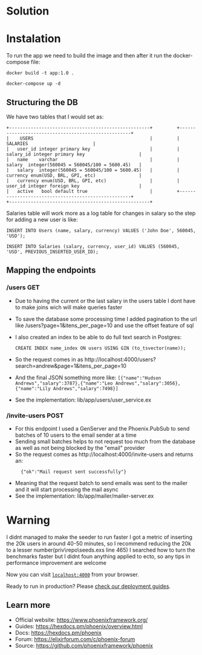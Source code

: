 # Solution

# Instalation

To run the app we need to build the image and then after it run the docker-compose file:
```
docker build -t app:1.0 .

docker-compose up -d
```

## Structuring the DB

We have two tables that I would set as:

```
+----------------------------------------------------+         +----------------------------------------------------+
|    USERS                                           |         |                    SALARIES                        |
|   user_id integer primary key                      |         |   salary_id integer primary key                    |
|   name    varchar                                  |         |   salary  integer(560045 = 560045/100 = 5600.45)   |
|   salary  integer(560045 = 560045/100 = 5600.45)   |         |   currency enum(USD, BRL, GPI, etc)                |
|   currency enum(USD, BRL, GPI, etc)                |         |   user_id integer foreign key                      |
|   active   bool default true                       |         +----------------------------------------------------+
+----------------------------------------------------+
```

Salaries table will work more as a log table for changes in salary so the step for adding a new user is like:

```
INSERT INTO Users (name, salary, currency) VALUES ('John Doe', 560045, 'USD');

INSERT INTO Salaries (salary, currency, user_id) VALUES (560045, 'USD', PREVIOUS_INSERTED_USER_ID); 
```

## Mapping the endpoints

### /users GET
  -  Due to having the current or the last salary in the users table I dont have to make joins wich will make queries faster
  -  To save the database some processing time I added pagination to the url like /users?page=1&itens_per_page=10 and use the offset feature of sql
  -  I also created an index to be able to do full text search in Postgres:
      ```
      CREATE INDEX name_index ON users USING GIN (to_tsvector(name));
      ```
  - So the request comes in as http://localhost:4000/users?search=andrew&page=1&itens_per_page=10

  -  And the final JSON something more like:
    ```
         [{"name":"Hudson Andrews","salary":3787},{"name":"Leo Andrews","salary":3056},{"name":"Lily Andrews","salary":7498}]
    ```
  - See the implementation: lib/app/users/user_service.ex

### /invite-users POST
   - For this endpoint I used a GenServer and the Phoenix.PubSub to send batches of 10 users to the email sender at a time
   - Sending small batches helps to not request too much from the database as well as not being blocked by the "email" provider 
   - So the request comes as http://localhost:4000/invite-users and returns an:
     ```
       {"ok":"Mail request sent successfully"}
     ```
   - Meaning that the request batch to send emails was sent to the mailer and it will start processing the mail async
   - See the implementation: lib/app/mailer/mailer-server.ex

# Warning
I didnt managed to make the seeder to run faster I got a metric of inserting the 20k users in around 40-50 minutes, so I recommend reducing the 20k to a lesser number(priv\repo\seeds.exs line 465)
I searched how to turn the benchmarks faster but I didnt foun anything applied to ecto, so any tips in performance improvement are welcome

Now you can visit [`localhost:4000`](http://localhost:4000) from your browser.

Ready to run in production? Please [check our deployment guides](https://hexdocs.pm/phoenix/deployment.html).

## Learn more

  * Official website: https://www.phoenixframework.org/
  * Guides: https://hexdocs.pm/phoenix/overview.html
  * Docs: https://hexdocs.pm/phoenix
  * Forum: https://elixirforum.com/c/phoenix-forum
  * Source: https://github.com/phoenixframework/phoenix
